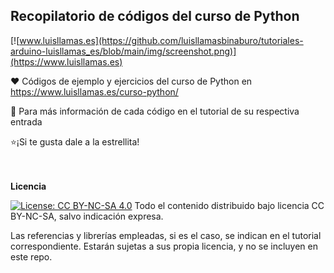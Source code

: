 ## Recopilatorio de códigos del curso de Python

 [![www.luisllamas.es](https://github.com/luisllamasbinaburo/tutoriales-arduino-luisllamas_es/blob/main/img/screenshot.png)](https://www.luisllamas.es)

❤️ Códigos de ejemplo y ejercicios del curso de Python en https://www.luisllamas.es/curso-python/

🔗 Para más información de cada código en el tutorial de su respectiva entrada

⭐️¡Si te gusta dale a la estrellita!

</br></br>
**Licencia**

[![License: CC BY-NC-SA 4.0](https://licensebuttons.net/l/by-nc-sa/4.0/80x15.png)](https://creativecommons.org/licenses/by-nc-sa/4.0/)
Todo el contenido distribuido bajo licencia CC BY-NC-SA, salvo indicación expresa.

Las referencias y librerías empleadas, si es el caso, se indican en el tutorial correspondiente. Estarán sujetas a sus propia licencia, y no se incluyen en este repo.
